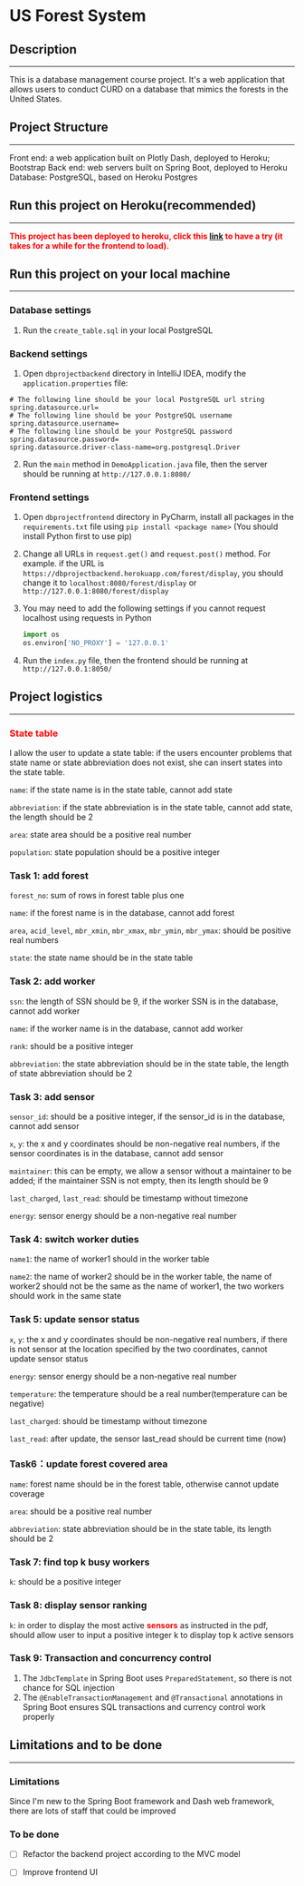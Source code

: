 <h1>US Forest System</h1>

## Description

---

This is a database management course project. It's a web application that allows users to conduct CURD on a database that mimics the forests in the United States.

## Project Structure

---

Front end: a web application built on Plotly Dash, deployed to Heroku; Bootstrap
Back end: web servers built on Spring Boot, deployed to Heroku
Database: PostgreSQL, based on Heroku Postgres

## Run this project on Heroku(recommended)

---

<p style="color:red;font-weight:bold;"> This project has been deployed to heroku, click this <a href="https://dbprojectfrontend.herokuapp.com/">link</a> to have a try (it takes for a while for the frontend to load).</p>

## Run this project on your local machine

---

### Database settings

1. Run the `create_table.sql` in your local PostgreSQL 

### Backend settings

1. Open `dbprojectbackend` directory  in IntelliJ IDEA, modify the `application.properties` file:

```properties
# The following line should be your local PostgreSQL url string
spring.datasource.url=  
# The following line should be your PostgreSQL username
spring.datasource.username= 
# The following line should be your PostgreSQL password
spring.datasource.password= 
spring.datasource.driver-class-name=org.postgresql.Driver

```

2. Run the `main` method in `DemoApplication.java` file, then the server should be running at `http://127.0.0.1:8080/`

### Frontend settings

1. Open `dbprojectfrontend` directory  in PyCharm, install all packages in the `requirements.txt` file using `pip install <package name>`  (You should install Python first to use pip)

2. Change all URLs in `request.get()` and `request.post()` method. For example. if the URL is `https://dbprojectbackend.herokuapp.com/forest/display`, you should change it to `localhost:8080/forest/display` or `http://127.0.0.1:8080/forest/display`

3. You may need to add the following settings if you cannot request localhost using requests in Python

   ```python
   import os
   os.environ['NO_PROXY'] = '127.0.0.1'
   ```


4.  Run the `index.py` file, then the frontend should be running at `http://127.0.0.1:8050/` 

## Project logistics

---

### <span style="color:red;">State table </span> 

I allow the user to update a state table:  if the users encounter problems that state name or state abbreviation does not exist, she can insert states into the state table.

`name`: if the state name is in the state table, cannot add state

`abbreviation`: if the state abbreviation is in the state table, cannot add state, the length should be 2

`area`: state area should be a positive real number

`population`: state population should be a positive integer

### Task 1: add forest

`forest_no`: sum of rows in forest table plus one

`name`: if the forest name is in the database, cannot add forest

`area`, `acid_level`, `mbr_xmin`, `mbr_xmax`, `mbr_ymin`, `mbr_ymax`: should be positive real numbers

`state`: the state name should be in the state table

### Task 2: add worker

`ssn`: the length of SSN should be 9, if the worker SSN is in the database, cannot add worker

`name`: if the worker name is in the database, cannot add worker

`rank`: should be a positive integer

`abbreviation`: the state abbreviation should be in the state table, the length of state abbreviation should be 2

### Task 3: add sensor

`sensor_id`: should be a positive integer, if the sensor_id is in the database, cannot add sensor

`x`, `y`: the x and y coordinates should be non-negative real numbers, if the sensor coordinates is in the database, cannot add sensor

`maintainer`: this can be empty, we allow a sensor without a maintainer to be added; if the maintainer SSN is not empty, then its length should be 9

`last_charged`, `last_read`: should be timestamp without timezone

`energy`: sensor energy should be a non-negative real number

### Task 4: switch worker duties

`name1`: the name of worker1 should in the worker table

`name2`: the name of worker2 should be in the worker table, the name of worker2 should not be the same as the name of worker1, the two workers should work in the same state

### Task 5: update sensor status

`x`, `y`: the x and y coordinates should be non-negative real numbers, if there is not sensor at the location specified by the two coordinates, cannot update sensor status

`energy`: sensor energy should be a non-negative real number

`temperature`: the temperature should be a real number(temperature can be negative)

`last_charged`: should be timestamp without timezone

`last_read`: after update, the sensor last_read should be current time (now)

### Task6：update forest covered area

`name`: forest name should be in the forest table, otherwise cannot update coverage

`area`: should be a positive real number

`abbreviation`: state abbreviation should be in the state table, its length should be 2

### Task 7: find top k busy workers

`k`: should be a positive integer

### Task 8: display sensor ranking

`k`: in order to display the most active <span style="color:red;font-weight:bold;"> sensors</span>  as instructed in the pdf, should allow user to input a positive integer k to display top k active sensors

### Task 9: Transaction and concurrency control

1. The `JdbcTemplate` in Spring Boot  uses `PreparedStatement`, so there is not chance for SQL injection
2. The `@EnableTransactionManagement` and `@Transactional` annotations in Spring Boot ensures SQL transactions and currency control work properly

## Limitations and to be done

---

### Limitations

Since I'm new to the Spring Boot framework and Dash web framework, there are lots of staff that could be improved

### To be done

- [ ] Refactor the backend project according to the MVC model
- [ ] Improve frontend UI



